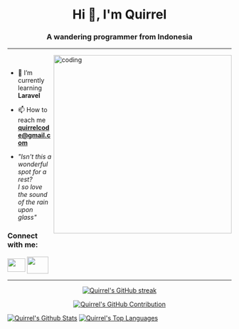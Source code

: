 <h1 align="center">Hi 👋, I'm Quirrel</h1>
<h3 align="center">A wandering programmer from Indonesia</h3>
<hr>
<img align="right" alt="coding" width="400" src="https://64.media.tumblr.com/f445a549b493120cac18da3630e24e0b/tumblr_oyjnm18Dta1vz51c1o1_500.gifv"

<p align="left"><br></p>

- 🌱 I’m currently learning **Laravel**

- 📫 How to reach me **quirrelcode@gmail.com**

- *"Isn't this a wonderful spot for a rest? <br> I so love the sound of the rain upon glass"*

<h3 align="left">Connect with me:</h3>
<p align="left">
<a href="https://www.instagram.com/notquirrel" target="blank"><img align="center" src="https://raw.githubusercontent.com/rahuldkjain/github-profile-readme-generator/master/src/images/icons/Social/instagram.svg" height="30" width="40" /></a>
<a href="https://discord.com/users/691797362452201503" target="blank"><img align="center" src="https://raw.githubusercontent.com/rahuldkjain/github-profile-readme-generator/master/src/images/icons/Social/discord.svg" height="38" width="48" /></a> 
</p>

<hr>

<p align="center">
  <a href="https://github.com/notquirrel">
    <img src="https://github-readme-streak-stats.herokuapp.com/?user=notquirrel&theme=radical&border=7F3FBF&background=0D1117" alt="Quirrel's GitHub streak"/>
  </a>
</p>

<p align="center">
  <a href="https://github.com/notquirrel">
    <img src="https://github-profile-summary-cards.vercel.app/api/cards/profile-details?username=notquirrel&theme=radical" alt="Quirrel's GitHub Contribution"/>
  </a>
</p>

<a> 
    <a href="https://github.com/notquirrel"><img alt="Quirrel's Github Stats" src="https://denvercoder1-github-readme-stats.vercel.app/api?username=notquirrel&show_icons=true&count_private=true&theme=react&border_color=7F3FBF&bg_color=0D1117&title_color=F85D7F&icon_color=F8D866"/></a>
  <a href="https://github.com/notquirrel"><img alt="Quirrel's Top Languages" src="https://denvercoder1-github-readme-stats.vercel.app/api/top-langs/?username=notquirrel&langs_count=8&layout=compact&theme=react&border_color=7F3FBF&bg_color=0D1117&title_color=F85D7F&icon_color=F8D866"/></a>
  <br/>
</a>
